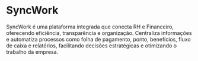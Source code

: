 # SyncWork
SyncWork é uma plataforma integrada que conecta RH e Financeiro, oferecendo eficiência, transparência e organização. Centraliza informações e automatiza processos como folha de pagamento, ponto, benefícios, fluxo de caixa e relatórios, facilitando decisões estratégicas e otimizando o trabalho da empresa.
